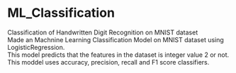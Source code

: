 # ML_Classification
Classification of Handwritten Digit Recognition on MNIST dataset  
Made an Machnine Learning Classification Model on MNIST dataset using LogisticRegression.  
This model predicts that the features in the dataset is integer value 2 or not.  
This moddel uses accuracy, precision, recall and F1 score classifiers.

